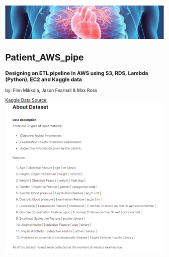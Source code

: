 ![cover_page](./static/dataset-cover.jpg)
# Patient_AWS_pipe

### Designing an ETL pipeline in AWS using S3, RDS, Lambda (Python), EC2 and Kaggle data

by: Finn Mikkola, Jason Fearnall & Max Ross


[Kaggle Data Source](https://www.kaggle.com/datasets/sulianova/cardiovascular-disease-dataset)
![data_description](./static/dataset_desc.png)
